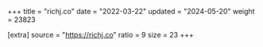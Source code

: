 +++
title = "richj.co"
date = "2022-03-22"
updated = "2024-05-20"
weight = 23823

[extra]
source = "https://richj.co"
ratio = 9
size = 23
+++
